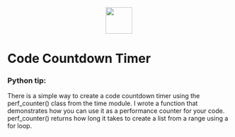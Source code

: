 <div align="center">
  <img height="60" src="https://user-images.githubusercontent.com/85709371/156916372-d8c1bbdd-5fe9-40d1-a250-5a1d4d454832.png">
</div>

# Code Countdown Timer
### Python tip:

There is a simple way to create a code countdown timer using the perf_counter() class from the time module. I wrote a function that demonstrates how you can use it as a performance counter for your code. perf_counter() returns how long it takes to create a list from a range using a for loop.
